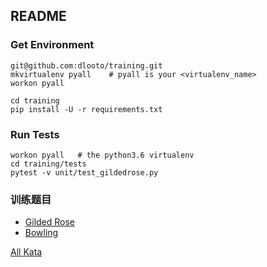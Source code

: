 ## README

### Get Environment
```
git@github.com:dlooto/training.git
mkvirtualenv pyall    # pyall is your <virtualenv_name>
workon pyall

cd training
pip install -U -r requirements.txt
```

### Run Tests
```
workon pyall   # the python3.6 virtualenv
cd training/tests
pytest -v unit/test_gildedrose.py 

```

### 训练题目
* [Gilded Rose](docs/gildedrose.md)
* [Bowling](docs/bowling.md)


[All Kata](http://codingdojo.org/kata/)
